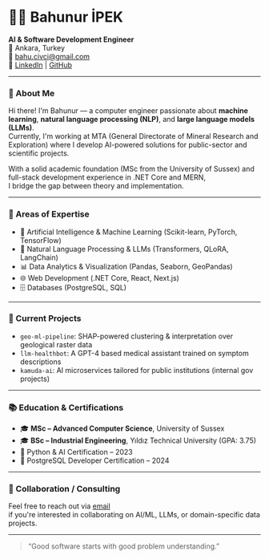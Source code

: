 # 👩‍💻 Bahunur İPEK

**AI & Software Development Engineer**  
📍 Ankara, Turkey  
📧 bahu.civci@gmail.com  
🔗 [LinkedIn](https://www.linkedin.com/in/bahunur-civci/) | [GitHub](https://github.com/BahuCivci)

---

### 🚀 About Me

Hi there! I'm Bahunur — a computer engineer passionate about **machine learning**, **natural language processing (NLP)**, and **large language models (LLMs)**.  
Currently, I'm working at MTA (General Directorate of Mineral Research and Exploration) where I develop AI-powered solutions for public-sector and scientific projects.

With a solid academic foundation (MSc from the University of Sussex) and full-stack development experience in .NET Core and MERN,  
I bridge the gap between theory and implementation.

---

### 🧠 Areas of Expertise

- 🤖 Artificial Intelligence & Machine Learning (Scikit-learn, PyTorch, TensorFlow)
- 🧾 Natural Language Processing & LLMs (Transformers, QLoRA, LangChain)
- 📊 Data Analytics & Visualization (Pandas, Seaborn, GeoPandas)
- 🌐 Web Development (.NET Core, React, Next.js)
- 🗄️ Databases (PostgreSQL, SQL)

---

### 🧪 Current Projects

- `geo-ml-pipeline`: SHAP-powered clustering & interpretation over geological raster data
- `llm-healthbot`: A GPT-4 based medical assistant trained on symptom descriptions
- `kamuda-ai`: AI microservices tailored for public institutions (internal gov projects)

---

### 📚 Education & Certifications

- 🎓 **MSc – Advanced Computer Science**, University of Sussex  
- 🎓 **BSc – Industrial Engineering**, Yıldız Technical University (GPA: 3.75)  
- 📜 Python & AI Certification – 2023  
- 📜 PostgreSQL Developer Certification – 2024

---

### 🤝 Collaboration / Consulting

Feel free to reach out via [email](mailto:bahu.civci@gmail.com)  
if you're interested in collaborating on AI/ML, LLMs, or domain-specific data projects.

---

> “Good software starts with good problem understanding.”
